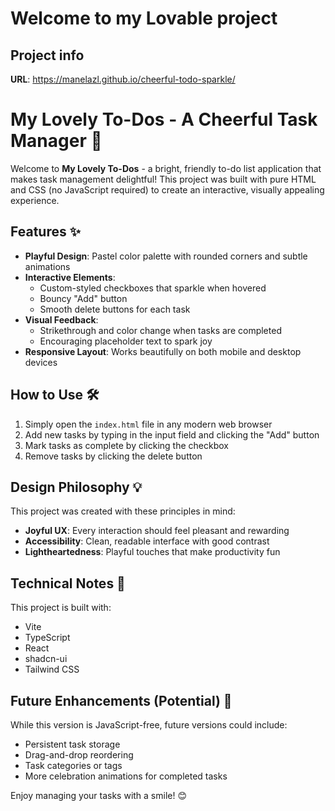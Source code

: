 # Welcome to my Lovable project

## Project info

**URL**: https://manelazl.github.io/cheerful-todo-sparkle/
# My Lovely To-Dos - A Cheerful Task Manager 🌈

Welcome to **My Lovely To-Dos** - a bright, friendly to-do list application that makes task management delightful! This project was built with pure HTML and CSS (no JavaScript required) to create an interactive, visually appealing experience.

## Features ✨

- **Playful Design**: Pastel color palette with rounded corners and subtle animations
- **Interactive Elements**:
  - Custom-styled checkboxes that sparkle when hovered
  - Bouncy "Add" button
  - Smooth delete buttons for each task
- **Visual Feedback**:
  - Strikethrough and color change when tasks are completed
  - Encouraging placeholder text to spark joy
- **Responsive Layout**: Works beautifully on both mobile and desktop devices

## How to Use 🛠️

1. Simply open the `index.html` file in any modern web browser
2. Add new tasks by typing in the input field and clicking the "Add" button
3. Mark tasks as complete by clicking the checkbox
4. Remove tasks by clicking the delete button

## Design Philosophy 💡

This project was created with these principles in mind:
- **Joyful UX**: Every interaction should feel pleasant and rewarding
- **Accessibility**: Clean, readable interface with good contrast
- **Lightheartedness**: Playful touches that make productivity fun

## Technical Notes 📝

This project is built with:

- Vite
- TypeScript
- React
- shadcn-ui
- Tailwind CSS

## Future Enhancements (Potential) 🔮

While this version is JavaScript-free, future versions could include:
- Persistent task storage
- Drag-and-drop reordering
- Task categories or tags
- More celebration animations for completed tasks

Enjoy managing your tasks with a smile! 😊

